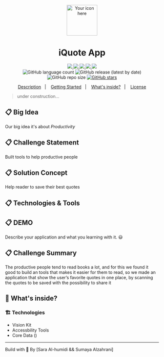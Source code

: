 <p align="center">
  <img alt="Your icon here" src="./src/assets/icon.png" width="100"/>
</p>
<h1 align="center">
  iQuote App
</h1>

<!-- Badges -->
<p align="center">
  <!-- if your  -->
  <a href="https://github.com/<your-login>/<repository>/graphs/commit-activity" alt="Maintenance">
    <img src="https://img.shields.io/badge/Maintained%3F-yes-1EAE72.svg" />
  </a>

  <!-- if your app is a website -->
  <a href="https://<link>" alt="Website <link>">
    <img src="https://img.shields.io/website-up-down-1EAE72-red/https/<link>" />
  </a>

  <!-- License -->
  <a href="./LICENSE" alt="License: MIT">
    <img src="https://img.shields.io/badge/License-MIT-1EAE72.svg" />
  </a>

  <!-- codefactor -->
  <a href="https://www.codefactor.io/repository/github/<your-login>/<repository>" alt="CodeFactor">
    <img src="https://www.codefactor.io/repository/github/<your-login>/<repository>/badge" />
  </a>

  <!-- if your app is a website deployed on Netlify -->
  <a href="https://app.netlify.com/sites/<name>/deploys" alt="Netlify Status">
    <img src="https://api.netlify.com/api/v1/badges/<netplify-id>/deploy-status" />
  </a>

  <br/>

  <img alt="GitHub language count" src="https://img.shields.io/github/languages/count/<your-login>/<repository>?color=blue">

  <!-- version -->
  <img alt="GitHub release (latest by date)" src="https://img.shields.io/github/v/release/<your-login>/<repository>">

  <!-- GitHub repo size -->
  <img alt="GitHub repo size" src="https://img.shields.io/github/repo-size/<your-login>/<repository>">

  <!-- Social -->  
  <a href="https://github.com/<your-login>/<repository>/stargazers">
    <img alt="GitHub stars" src="https://img.shields.io/github/stars/<your-login>/<repository>?style=social">
  </a>

  <!-- more badges here -> https://gist.github.com/tterb/982ae14a9307b80117dbf49f624ce0e8 -->
</p>

<!-- summary -->
<p align="center">
  <a href="#clipboard-description">Description</a>&nbsp;&nbsp;&nbsp;|&nbsp;&nbsp;&nbsp;
  <a href="#rocket-getting-started">Getting Started</a>&nbsp;&nbsp;&nbsp;|&nbsp;&nbsp;&nbsp;
  <a href="#-whats-inside">What's inside?</a>&nbsp;&nbsp;&nbsp;|&nbsp;&nbsp;&nbsp;
  <a href="#memo-license">License</a>
</p>

> under construction...

## :clipboard: Big Idea
Our big idea it's about  *Productivity*

## :clipboard: Challenge Statement
Built tools to help productive people

## :clipboard: Solution Concept
Help reader to save their best quotes

## :clipboard: Technologies & Tools

 

## :clipboard: DEMO
Describe your application and what you learning with it. 😃

## :clipboard: Challenge Summary
The productive people tend to read books a lot, and for this we found it good to build an tools that makes it easier for them to read, so we made an application that show the user’s favorite quotes in one place, by scanning the quotes to be saved with the possibility to share it  

## 🧐 What's inside?

### :building_construction: Technologies
- Vision Kit
 - Accessbility Tools 
 - Core Data (<link>)
  
 

---

Build with 💙 By [Sara Al-humidi && Sumaya Alzahrani]

 
